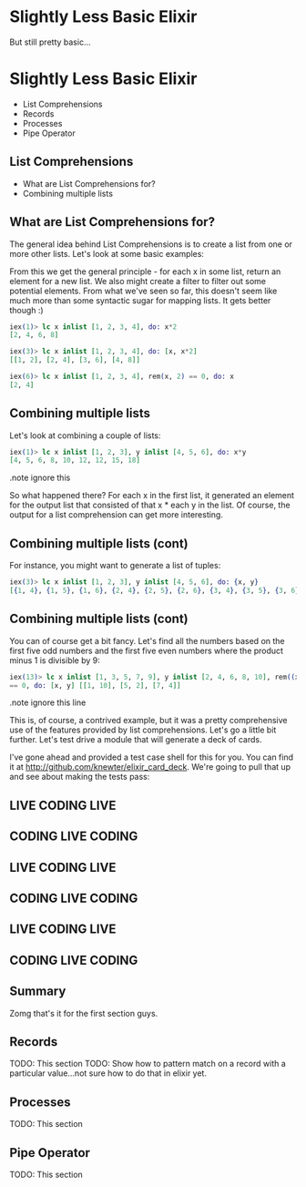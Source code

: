 # Slightly Less Basic Elixir

But still pretty basic...


# Slightly Less Basic Elixir

- List Comprehensions
- Records
- Processes
- Pipe Operator


## List Comprehensions

- What are List Comprehensions for?
- Combining multiple lists


## What are List Comprehensions for?

The general idea behind List Comprehensions is to create a list from one or more
other lists.  Let's look at some basic examples:

From this we get the general principle - for each x in some list, return an
element for a new list.  We also might create a filter to filter out some
potential elements.  From what we've seen so far, this doesn't seem like much
more than some syntactic sugar for mapping lists.  It gets better though :)

```elixir
iex(1)> lc x inlist [1, 2, 3, 4], do: x*2
[2, 4, 6, 8]

iex(3)> lc x inlist [1, 2, 3, 4], do: [x, x*2]  
[[1, 2], [2, 4], [3, 6], [4, 8]]

iex(6)> lc x inlist [1, 2, 3, 4], rem(x, 2) == 0, do: x
[2, 4]
```


## Combining multiple lists

Let's look at combining a couple of lists:

```elixir
iex(1)> lc x inlist [1, 2, 3], y inlist [4, 5, 6], do: x*y
[4, 5, 6, 8, 10, 12, 12, 15, 18]
```

.note ignore this

So what happened there?  For each x in the first list, it generated an element
for the output list that consisted of that x * each y in the list.  Of course,
the output for a list comprehension can get more interesting.


## Combining multiple lists (cont)

For instance, you might want to generate a list of tuples:

```elixir
iex(3)> lc x inlist [1, 2, 3], y inlist [4, 5, 6], do: {x, y}         
[{1, 4}, {1, 5}, {1, 6}, {2, 4}, {2, 5}, {2, 6}, {3, 4}, {3, 5}, {3, 6}]
```


## Combining multiple lists (cont)

You can of course get a bit fancy.  Let's find all the numbers based on the
first five odd numbers and the first five even numbers where the product minus 1
is divisible by 9:

```elixir
iex(13)> lc x inlist [1, 3, 5, 7, 9], y inlist [2, 4, 6, 8, 10], rem((x*y)-1, 9)
== 0, do: [x, y] [[1, 10], [5, 2], [7, 4]]  
```

.note ignore this line

This is, of course, a contrived example, but it was a pretty comprehensive use
of the features provided by list comprehensions.  Let's go a little bit further.
Let's test drive a module that will generate a deck of cards.

I've gone ahead and provided a test case shell for this for you.  You can find
it at http://github.com/knewter/elixir_card_deck.
We're going to pull that up and see about making the tests pass:


## LIVE CODING LIVE
## CODING LIVE CODING
## LIVE CODING LIVE
## CODING LIVE CODING
## LIVE CODING LIVE
## CODING LIVE CODING


## Summary
Zomg that's it for the first section guys.


## Records
TODO: This section
TODO: Show how to pattern match on a record with a particular value...not sure
how to do that in elixir yet.


## Processes
TODO: This section


## Pipe Operator
TODO: This section
